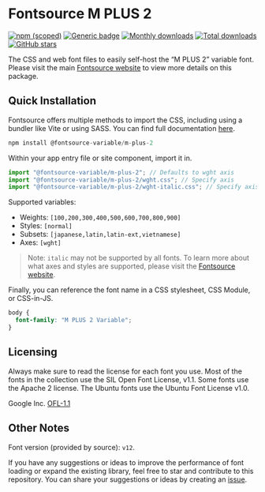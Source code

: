 # Fontsource M PLUS 2

[![npm (scoped)](https://img.shields.io/npm/v/@fontsource-variable/m-plus-2?color=brightgreen)](https://www.npmjs.com/package/@fontsource-variable/m-plus-2) [![Generic badge](https://img.shields.io/badge/fontsource-passing-brightgreen)](https://github.com/fontsource/fontsource) [![Monthly downloads](https://badgen.net/npm/dm/@fontsource-variable/m-plus-2)](https://github.com/fontsource/fontsource) [![Total downloads](https://badgen.net/npm/dt/@fontsource-variable/m-plus-2)](https://github.com/fontsource/fontsource) [![GitHub stars](https://img.shields.io/github/stars/fontsource/fontsource.svg?style=social&label=Star)](https://github.com/fontsource/fontsource/stargazers)

The CSS and web font files to easily self-host the “M PLUS 2” variable font. Please visit the main [Fontsource website](https://fontsource.org/fonts/m-plus-2) to view more details on this package.

## Quick Installation

Fontsource offers multiple methods to import the CSS, including using a bundler like Vite or using SASS. You can find full documentation [here](https://fontsource.org/docs/getting-started/introduction).

```javascript
npm install @fontsource-variable/m-plus-2
```

Within your app entry file or site component, import it in.

```javascript
import "@fontsource-variable/m-plus-2"; // Defaults to wght axis
import "@fontsource-variable/m-plus-2/wght.css"; // Specify axis
import "@fontsource-variable/m-plus-2/wght-italic.css"; // Specify axis and style
```

Supported variables:
- Weights: `[100,200,300,400,500,600,700,800,900]`
- Styles: `[normal]`
- Subsets: `[japanese,latin,latin-ext,vietnamese]`
- Axes: `[wght]`

> Note: `italic` may not be supported by all fonts. To learn more about what axes and styles are supported, please visit the [Fontsource website](https://fontsource.org/fonts/m-plus-2).

Finally, you can reference the font name in a CSS stylesheet, CSS Module, or CSS-in-JS.

```css
body {
  font-family: "M PLUS 2 Variable";
}
```

## Licensing
Always make sure to read the license for each font you use. Most of the fonts in the collection use the SIL Open Font License, v1.1. Some fonts use the Apache 2 license. The Ubuntu fonts use the Ubuntu Font License v1.0.

Google Inc.
[OFL-1.1](http://scripts.sil.org/OFL)

## Other Notes
Font version (provided by source): `v12`.

If you have any suggestions or ideas to improve the performance of font loading or expand the existing library, feel free to star and contribute to this repository. You can share your suggestions or ideas by creating an [issue](https://github.com/fontsource/fontsource/issues).
